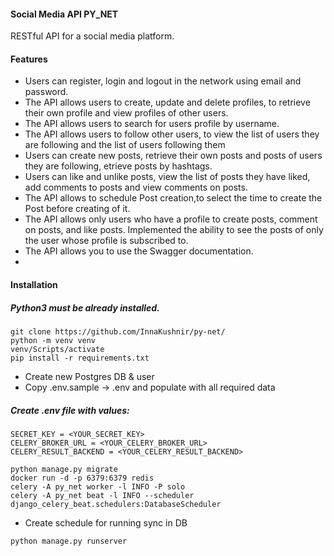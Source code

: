 #### Social Media API  PY_NET

RESTful API for a social media platform.

 #### Features
* Users can register, login and logout in the network using email and password.
* The API allows users to create, update and delete profiles, to retrieve their own profile and view profiles of other users.
* The API allows users to search for users profile by username.
* The API allows users to follow other users,  to view the list of users they are following and the list of users following them
* Users can create new posts, retrieve their own posts and posts of users they are following, etrieve posts by hashtags.
* Users can like and unlike posts, view the list of posts they have liked, add comments to posts and view comments on posts.
* The API allows to schedule Post creation,to select the time to create the Post before creating of it.
* The API allows only users who have a profile to create posts, comment on posts, and like posts. Implemented the ability to see the posts of only the user whose profile is subscribed to.
* The API allows you to use the Swagger documentation.
* 

#### Installation
##### Python3 must be already installed.
```
git clone https://github.com/InnaKushnir/py-net/
python -m venv venv
venv/Scripts/activate
pip install -r requirements.txt
```
* Create new Postgres DB & user
* Copy .env.sample -> .env and populate with all required data
##### Create .env file with values:
```
SECRET_KEY = <YOUR_SECRET_KEY>
CELERY_BROKER_URL = <YOUR_CELERY_BROKER_URL>
CELERY_RESULT_BACKEND = <YOUR_CELERY_RESULT_BACKEND>
```

```
python manage.py migrate
docker run -d -p 6379:6379 redis
celery -A py_net worker -l INFO -P solo
celery -A py_net beat -l INFO --scheduler django_celery_beat.schedulers:DatabaseScheduler
```
* Create schedule for running sync in DB
```
python manage.py runserver
```

